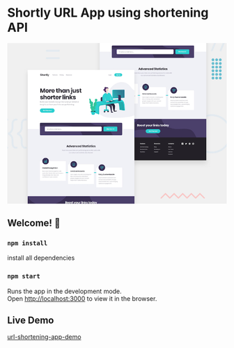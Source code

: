 #  Shortly URL App using shortening API 

![Design preview for the Shortly URL App](./design/desktop-preview.jpg)

## Welcome! 👋

### `npm install`

install all dependencies

### `npm start`

Runs the app in the development mode.\
Open [http://localhost:3000](http://localhost:3000) to view it in the browser.

## Live Demo

[url-shortening-app-demo](https://ianarseferov.github.io/url-shortening-app/)
